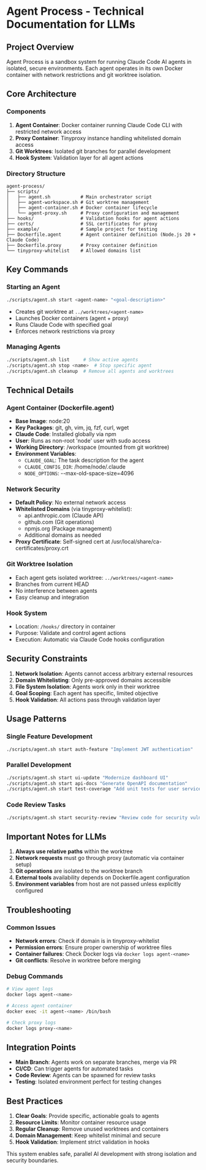 # Agent Process - Technical Documentation for LLMs

## Project Overview

Agent Process is a sandbox system for running Claude Code AI agents in isolated, secure environments. Each agent operates in its own Docker container with network restrictions and git worktree isolation.

## Core Architecture

### Components
1. **Agent Container**: Docker container running Claude Code CLI with restricted network access
2. **Proxy Container**: Tinyproxy instance handling whitelisted domain access
3. **Git Worktrees**: Isolated git branches for parallel development
4. **Hook System**: Validation layer for all agent actions

### Directory Structure
```
agent-process/
├── scripts/
│   ├── agent.sh           # Main orchestrator script
│   ├── agent-workspace.sh # Git worktree management
│   ├── agent-container.sh # Docker container lifecycle
│   └── agent-proxy.sh     # Proxy configuration and management
├── hooks/                 # Validation hooks for agent actions
├── certs/                 # SSL certificates for proxy
├── example/               # Sample project for testing
├── Dockerfile.agent       # Agent container definition (Node.js 20 + Claude Code)
├── Dockerfile.proxy       # Proxy container definition
└── tinyproxy-whitelist    # Allowed domains list
```

## Key Commands

### Starting an Agent
```bash
./scripts/agent.sh start <agent-name> "<goal-description>"
```
- Creates git worktree at `../worktrees/<agent-name>`
- Launches Docker containers (agent + proxy)
- Runs Claude Code with specified goal
- Enforces network restrictions via proxy

### Managing Agents
```bash
./scripts/agent.sh list     # Show active agents
./scripts/agent.sh stop <name>  # Stop specific agent
./scripts/agent.sh cleanup  # Remove all agents and worktrees
```

## Technical Details

### Agent Container (Dockerfile.agent)
- **Base Image**: node:20
- **Key Packages**: git, gh, vim, jq, fzf, curl, wget
- **Claude Code**: Installed globally via npm
- **User**: Runs as non-root 'node' user with sudo access
- **Working Directory**: /workspace (mounted from git worktree)
- **Environment Variables**:
  - `CLAUDE_GOAL`: The task description for the agent
  - `CLAUDE_CONFIG_DIR`: /home/node/.claude
  - `NODE_OPTIONS`: --max-old-space-size=4096

### Network Security
- **Default Policy**: No external network access
- **Whitelisted Domains** (via tinyproxy-whitelist):
  - api.anthropic.com (Claude API)
  - github.com (Git operations)
  - npmjs.org (Package management)
  - Additional domains as needed
- **Proxy Certificate**: Self-signed cert at /usr/local/share/ca-certificates/proxy.crt

### Git Worktree Isolation
- Each agent gets isolated worktree: `../worktrees/<agent-name>`
- Branches from current HEAD
- No interference between agents
- Easy cleanup and integration

### Hook System
- Location: `/hooks/` directory in container
- Purpose: Validate and control agent actions
- Execution: Automatic via Claude Code hooks configuration

## Security Constraints

1. **Network Isolation**: Agents cannot access arbitrary external resources
2. **Domain Whitelisting**: Only pre-approved domains accessible
3. **File System Isolation**: Agents work only in their worktree
4. **Goal Scoping**: Each agent has specific, limited objective
5. **Hook Validation**: All actions pass through validation layer

## Usage Patterns

### Single Feature Development
```bash
./scripts/agent.sh start auth-feature "Implement JWT authentication"
```

### Parallel Development
```bash
./scripts/agent.sh start ui-update "Modernize dashboard UI"
./scripts/agent.sh start api-docs "Generate OpenAPI documentation"
./scripts/agent.sh start test-coverage "Add unit tests for user service"
```

### Code Review Tasks
```bash
./scripts/agent.sh start security-review "Review code for security vulnerabilities"
```

## Important Notes for LLMs

1. **Always use relative paths** within the worktree
2. **Network requests** must go through proxy (automatic via container setup)
3. **Git operations** are isolated to the worktree branch
4. **External tools** availability depends on Dockerfile.agent configuration
5. **Environment variables** from host are not passed unless explicitly configured

## Troubleshooting

### Common Issues
- **Network errors**: Check if domain is in tinyproxy-whitelist
- **Permission errors**: Ensure proper ownership of worktree files
- **Container failures**: Check Docker logs via `docker logs agent-<name>`
- **Git conflicts**: Resolve in worktree before merging

### Debug Commands
```bash
# View agent logs
docker logs agent-<name>

# Access agent container
docker exec -it agent-<name> /bin/bash

# Check proxy logs
docker logs proxy-<name>
```

## Integration Points

- **Main Branch**: Agents work on separate branches, merge via PR
- **CI/CD**: Can trigger agents for automated tasks
- **Code Review**: Agents can be spawned for review tasks
- **Testing**: Isolated environment perfect for testing changes

## Best Practices

1. **Clear Goals**: Provide specific, actionable goals to agents
2. **Resource Limits**: Monitor container resource usage
3. **Regular Cleanup**: Remove unused worktrees and containers
4. **Domain Management**: Keep whitelist minimal and secure
5. **Hook Validation**: Implement strict validation in hooks

This system enables safe, parallel AI development with strong isolation and security boundaries.